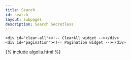 ```yaml
---
title: Search
id: search
layout: subpages
description: Search Secretless
---
```


<!-- Algolia Search -->
<div class=" search-wrap">
  <div id="search-searchbar"></div>
  <div class="results" id="search-hits"></div>
  <div id="current-refined-values">
      <!-- CurrentRefinedValues widget will appear here -->
    </div>
    
    <div id="clear-all"><!-- ClearAll widget --></div>
    <div id="pagination"><!-- Pagination widget --></div>
  {% include algolia.html %}
</div>